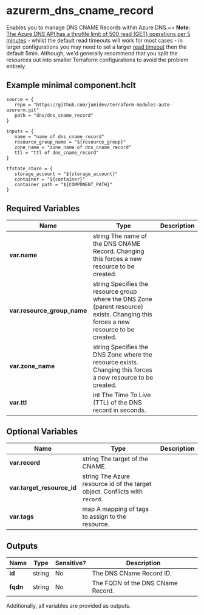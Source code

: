 # azurerm_dns_cname_record

Enables you to manage DNS CNAME Records within Azure DNS.~> **Note:** [The Azure DNS API has a throttle limit of 500 read (GET) operations per 5 minutes](https://docs.microsoft.com/azure/azure-resource-manager/management/request-limits-and-throttling#network-throttling) - whilst the default read timeouts will work for most cases - in larger configurations you may need to set a larger [read timeout](https://www.terraform.io/language/resources/syntax#operation-timeouts) then the default 5min. Although, we'd generally recommend that you split the resources out into smaller Terraform configurations to avoid the problem entirely.

## Example minimal component.hclt

```hcl
source = {
   repo = "https://github.com/jumidev/terraform-modules-auto-azurerm.git" 
   path = "dns/dns_cname_record" 
}

inputs = {
   name = "name of dns_cname_record" 
   resource_group_name = "${resource_group}" 
   zone_name = "zone_name of dns_cname_record" 
   ttl = "ttl of dns_cname_record" 
}

tfstate_store = {
   storage_account = "${storage_account}" 
   container = "${container}" 
   container_path = "${COMPONENT_PATH}" 
}

```

## Required Variables

| Name | Type |  Description |
| ---- | --------- |  ----------- |
| **var.name** | string  The name of the DNS CNAME Record. Changing this forces a new resource to be created. | 
| **var.resource_group_name** | string  Specifies the resource group where the DNS Zone (parent resource) exists. Changing this forces a new resource to be created. | 
| **var.zone_name** | string  Specifies the DNS Zone where the resource exists. Changing this forces a new resource to be created. | 
| **var.ttl** | int  The Time To Live (TTL) of the DNS record in seconds. | 

## Optional Variables

| Name | Type |  Description |
| ---- | --------- |  ----------- |
| **var.record** | string  The target of the CNAME. | 
| **var.target_resource_id** | string  The Azure resource id of the target object. Conflicts with `record`. | 
| **var.tags** | map  A mapping of tags to assign to the resource. | 



## Outputs

| Name | Type | Sensitive? | Description |
| ---- | ---- | --------- | --------- |
| **id** | string | No  | The DNS CName Record ID. | 
| **fqdn** | string | No  | The FQDN of the DNS CName Record. | 

Additionally, all variables are provided as outputs.
